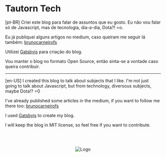 # Tautorn Tech  

[pt-BR]
Criei este blog para falar de assuntos que eu gosto. Eu não vou falar só de Javascript, mas de tecnologia, dia-a-dia, Dota?! =o.

Eu já publiquei alguns artigos no medium, caso queiram me seguir lá também: [brunocarneirofs](https://medium.com/@brunocarneirofs)

Utilizei [Gatsbyjs](https://www.gatsbyjs.org/) para criação do blog.

Vou manter o blog no formato Open Source, então sinta-se a vontade caso queira contribuir.

-----

[en-US]
I created this blog to talk about subjects that I like. I'm not just going to talk about Javascript, but from technology, diversous subjects, maybe Dota!? =0

I've already published some articles in the medium, if you want to follow me there too: [brunocarneirofs](https://medium.com/@brunocarneirofs)

I used [Gatsbyjs](https://www.gatsbyjs.org/) to create my blog.

I will keep the blog in MIT license, so feel free if you want to contribute.

<br />
<br />

<center>

![Logo](./icon.png?style=centerme)

</center>
